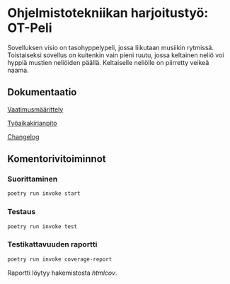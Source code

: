 # Ohjelmistotekniikan harjoitustyö: OT-Peli

Sovelluksen visio on tasohyppelypeli, jossa liikutaan musiikin rytmissä. Toistaiseksi sovellus on kuitenkin vain pieni ruutu, jossa keltainen neliö voi hyppiä mustien neliöiden päällä. Keltaiselle neliölle on piirretty veikeä naama.

## Dokumentaatio

[Vaatimusmäärittely](https://github.com/kortekoski/ot-harjoitustyo/blob/main/dokumentaatio/vaatimusmaarittely.md)

[Työaikakirjanpito](https://github.com/kortekoski/ot-harjoitustyo/blob/main/dokumentaatio/tuntikirjanpito.md)

[Changelog](https://github.com/kortekoski/ot-harjoitustyo/blob/main/dokumentaatio/changelog.md)

## Komentorivitoiminnot

### Suorittaminen
```bash
poetry run invoke start
```

### Testaus
```bash
poetry run invoke test
```

### Testikattavuuden raportti
```bash
poetry run invoke coverage-report
```

Raportti löytyy hakemistosta _htmlcov_.
